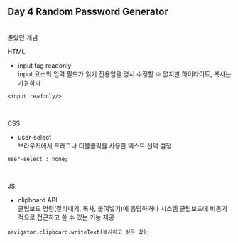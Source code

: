 ## Day 4 Random Password Generator

</br>
몰랐던 개념

HTML

- input tag readonly </br>
  input 요소의 입력 필드가 읽기 전용임을 명시
  수정할 수 없지만 하이라이트, 복사는 가능하다

```
<input readonly/>
```

</br>

CSS

- user-select </br>
  브라우저에서 드래그나 더블클릭을 사용한 텍스트 선택 설정

```
user-select : none;
```

</br>

JS

- clipboard API </br>
  클립보드 명령(잘라내기, 복사, 붙여넣기)에 응답하거나
  시스템 클립보드에 비동기적으로 접근하고 쓸 수 있는 기능 제공

```
navigator.clipboard.writeText(복사하고 싶은 값);
```
